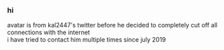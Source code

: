 ### hi

avatar is from kal2447's twitter before he decided to completely cut off all connections with the internet<br>i have tried to contact him multiple times since july 2019
